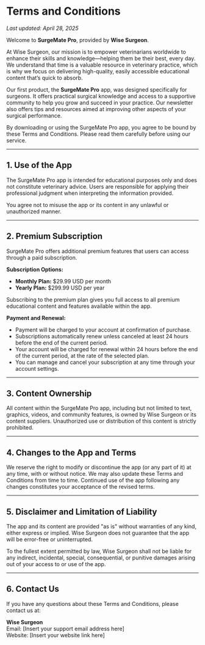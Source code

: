 # Terms and Conditions

_Last updated: April 28, 2025_

Welcome to **SurgeMate Pro**, provided by **Wise Surgeon**.

At Wise Surgeon, our mission is to empower veterinarians worldwide to enhance their skills and knowledge—helping them be their best, every day. We understand that time is a valuable resource in veterinary practice, which is why we focus on delivering high-quality, easily accessible educational content that’s quick to absorb.

Our first product, the **SurgeMate Pro** app, was designed specifically for surgeons. It offers practical surgical knowledge and access to a supportive community to help you grow and succeed in your practice. Our newsletter also offers tips and resources aimed at improving other aspects of your surgical performance.

By downloading or using the SurgeMate Pro app, you agree to be bound by these Terms and Conditions. Please read them carefully before using our service.

---

## 1. Use of the App

The SurgeMate Pro app is intended for educational purposes only and does not constitute veterinary advice. Users are responsible for applying their professional judgment when interpreting the information provided.

You agree not to misuse the app or its content in any unlawful or unauthorized manner.

---

## 2. Premium Subscription

SurgeMate Pro offers additional premium features that users can access through a paid subscription.

**Subscription Options:**
- **Monthly Plan:** $29.99 USD per month
- **Yearly Plan:** $299.99 USD per year

Subscribing to the premium plan gives you full access to all premium educational content and features available within the app.

**Payment and Renewal:**
- Payment will be charged to your account at confirmation of purchase.
- Subscriptions automatically renew unless canceled at least 24 hours before the end of the current period.
- Your account will be charged for renewal within 24 hours before the end of the current period, at the rate of the selected plan.
- You can manage and cancel your subscription at any time through your account settings.

---

## 3. Content Ownership

All content within the SurgeMate Pro app, including but not limited to text, graphics, videos, and community features, is owned by Wise Surgeon or its content suppliers. Unauthorized use or distribution of this content is strictly prohibited.

---

## 4. Changes to the App and Terms

We reserve the right to modify or discontinue the app (or any part of it) at any time, with or without notice. We may also update these Terms and Conditions from time to time. Continued use of the app following any changes constitutes your acceptance of the revised terms.

---

## 5. Disclaimer and Limitation of Liability

The app and its content are provided "as is" without warranties of any kind, either express or implied. Wise Surgeon does not guarantee that the app will be error-free or uninterrupted.

To the fullest extent permitted by law, Wise Surgeon shall not be liable for any indirect, incidental, special, consequential, or punitive damages arising out of your access to or use of the app.

---

## 6. Contact Us

If you have any questions about these Terms and Conditions, please contact us at:

**Wise Surgeon**  
Email: [Insert your support email address here]  
Website: [Insert your website link here]
